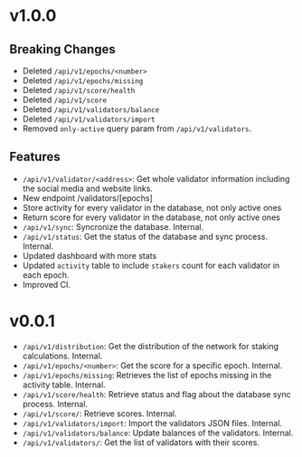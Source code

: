 # v1.0.0

## Breaking Changes

- Deleted `/api/v1/epochs/<number>`
- Deleted `/api/v1/epochs/missing` 
- Deleted `/api/v1/score/health`
- Deleted `/api/v1/score`
- Deleted `/api/v1/validators/balance`
- Deleted `/api/v1/validators/import`
- Removed `only-active` query param from `/api/v1/validators`. 

## Features

- `/api/v1/validator/<address>`: Get whole validator information including the social media and website links.
- New endpoint /validators/[epochs]
- Store activity for every validator in the database, not only active ones
- Return score for every validator in the database, not only active ones
- `/api/v1/sync`: Syncronize the database. Internal.
- `/api/v1/status`: Get the status of the database and sync process. Internal.
- Updated dashboard with more stats
- Updated `activity` table to include `stakers` count for each validator in each epoch.
- Improved CI.

# v0.0.1

- `/api/v1/distribution`: Get the distribution of the network for staking calculations. Internal.
- `/api/v1/epochs/<number>`: Get the score for a specific epoch. Internal.
- `/api/v1/epochs/missing`: Retrieves the list of epochs missing in the activity table. Internal.
- `/api/v1/score/health`: Retrieve status and flag about the database sync process. Internal.
- `/api/v1/score/`: Retrieve scores. Internal.
- `/api/v1/validators/import`: Import the validators JSON files. Internal.
- `/api/v1/validators/balance`: Update balances of the validators. Internal.
- `/api/v1/validators/`: Get the list of validators with their scores.
